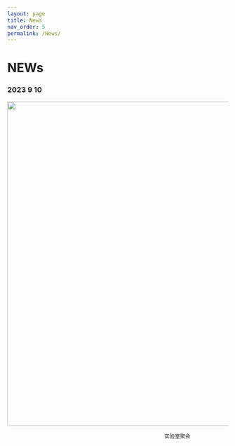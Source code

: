```yaml
---
layout: page
title: News
nav_order: 5
permalink: /News/
---
```


# NEWs 
### 2023 9 10 
<p align="center">
  <img align="middle" src="/files/Group_profile.jpg" width="740">
  <br>
</p>

                                                      实验室聚会
